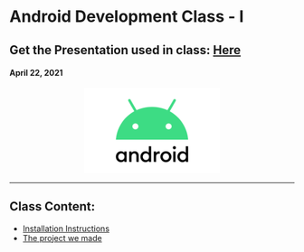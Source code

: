 # Android Development Class - I

## Get the Presentation used in class: [Here](Android_Class-1.pdf)

#### April 22, 2021

<div align="center"><img src="../Android-Logo.png" alt="Android logo" height=150/></div>

<hr>


## Class Content:

-   [Installation Instructions](Installation-Instructions.md)
-   [The project we made](demo-project)
